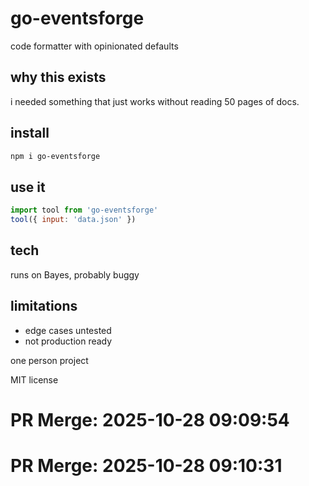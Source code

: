 # go-eventsforge

code formatter with opinionated defaults

## why this exists

i needed something that just works without reading 50 pages of docs.

## install

```bash
npm i go-eventsforge
```

## use it

```js
import tool from 'go-eventsforge'
tool({ input: 'data.json' })
```

## tech

runs on Bayes, probably buggy

## limitations

- edge cases untested
- not production ready

one person project

MIT license

# PR Merge: 2025-10-28 09:09:54

# PR Merge: 2025-10-28 09:10:31
